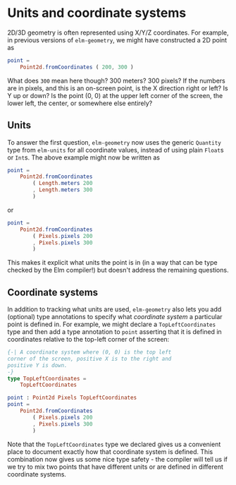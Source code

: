 # Units and coordinate systems

2D/3D geometry is often represented using X/Y/Z coordinates. For example, in
previous versions of `elm-geometry`, we might have constructed a 2D point as

```elm
point =
    Point2d.fromCoordinates ( 200, 300 )
```

What does `300` mean here though? 300 meters? 300 pixels? If the numbers are in
pixels, and this is an on-screen point, is the X direction right or left? Is Y
up or down? Is the point (0, 0) at the upper left corner of the screen, the
lower left, the center, or somewhere else entirely?

## Units

To answer the first question, `elm-geometry` now uses the generic `Quantity`
type from `elm-units` for all coordinate values, instead of using plain `Float`s
or `Int`s. The above example might now be written as

```elm
point =
    Point2d.fromCoordinates
        ( Length.meters 200
        , Length.meters 300
        )
```

or

```elm
point =
    Point2d.fromCoordinates
        ( Pixels.pixels 200
        , Pixels.pixels 300
        )
```

This makes it explicit what units the point is in (in a way that can be type
checked by the Elm compiler!) but doesn't address the remaining questions.

## Coordinate systems

In addition to tracking what units are used, `elm-geometry` also lets you add
(optional) type annotations to specify what _coordinate system_ a particular
point is defined in. For example, we might declare a `TopLeftCoordinates` type
and then add a type annotation to `point` asserting that it is defined in
coordinates relative to the top-left corner of the screen:

```elm
{-| A coordinate system where (0, 0) is the top left
corner of the screen, positive X is to the right and
positive Y is down.
-}
type TopLeftCoordinates =
    TopLeftCoordinates

point : Point2d Pixels TopLeftCoordinates
point =
    Point2d.fromCoordinates
        ( Pixels.pixels 200
        , Pixels.pixels 300
        )
```

Note that the `TopLeftCoordinates` type we declared gives us a convenient place
to document exactly how that coordinate system is defined. This combination now
gives us some nice type safety - the compiler will tell us if we try to mix two
points that have different units or are defined in different coordinate systems.

